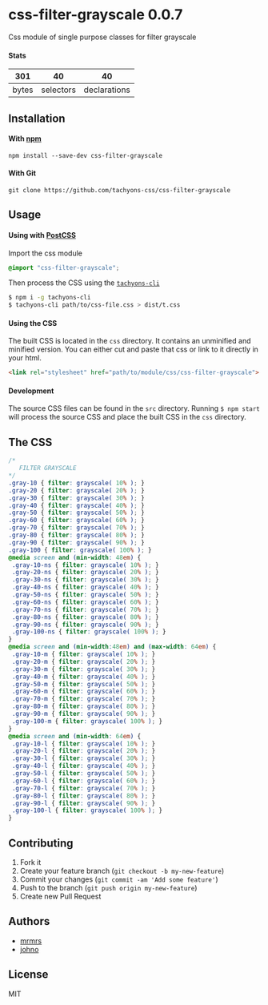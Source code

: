 # css-filter-grayscale 0.0.7

Css module of single purpose classes for filter grayscale

#### Stats

301 | 40 | 40
---|---|---
bytes | selectors | declarations

## Installation

#### With [npm](https://npmjs.com)

```
npm install --save-dev css-filter-grayscale
```

#### With Git

```
git clone https://github.com/tachyons-css/css-filter-grayscale
```

## Usage

#### Using with [PostCSS](https://github.com/postcss/postcss)

Import the css module

```css
@import "css-filter-grayscale";
```

Then process the CSS using the [`tachyons-cli`](https://github.com/tachyons-css/tachyons-cli)

```sh
$ npm i -g tachyons-cli
$ tachyons-cli path/to/css-file.css > dist/t.css
```

#### Using the CSS

The built CSS is located in the `css` directory. It contains an unminified and minified version.
You can either cut and paste that css or link to it directly in your html.

```html
<link rel="stylesheet" href="path/to/module/css/css-filter-grayscale">
```

#### Development

The source CSS files can be found in the `src` directory.
Running `$ npm start` will process the source CSS and place the built CSS in the `css` directory.

## The CSS

```css
/*
   FILTER GRAYSCALE
*/
.gray-10 { filter: grayscale( 10% ); }
.gray-20 { filter: grayscale( 20% ); }
.gray-30 { filter: grayscale( 30% ); }
.gray-40 { filter: grayscale( 40% ); }
.gray-50 { filter: grayscale( 50% ); }
.gray-60 { filter: grayscale( 60% ); }
.gray-70 { filter: grayscale( 70% ); }
.gray-80 { filter: grayscale( 80% ); }
.gray-90 { filter: grayscale( 90% ); }
.gray-100 { filter: grayscale( 100% ); }
@media screen and (min-width: 48em) {
 .gray-10-ns { filter: grayscale( 10% ); }
 .gray-20-ns { filter: grayscale( 20% ); }
 .gray-30-ns { filter: grayscale( 30% ); }
 .gray-40-ns { filter: grayscale( 40% ); }
 .gray-50-ns { filter: grayscale( 50% ); }
 .gray-60-ns { filter: grayscale( 60% ); }
 .gray-70-ns { filter: grayscale( 70% ); }
 .gray-80-ns { filter: grayscale( 80% ); }
 .gray-90-ns { filter: grayscale( 90% ); }
 .gray-100-ns { filter: grayscale( 100% ); }
}
@media screen and (min-width:48em) and (max-width: 64em) {
 .gray-10-m { filter: grayscale( 10% ); }
 .gray-20-m { filter: grayscale( 20% ); }
 .gray-30-m { filter: grayscale( 30% ); }
 .gray-40-m { filter: grayscale( 40% ); }
 .gray-50-m { filter: grayscale( 50% ); }
 .gray-60-m { filter: grayscale( 60% ); }
 .gray-70-m { filter: grayscale( 70% ); }
 .gray-80-m { filter: grayscale( 80% ); }
 .gray-90-m { filter: grayscale( 90% ); }
 .gray-100-m { filter: grayscale( 100% ); }
}
@media screen and (min-width: 64em) {
 .gray-10-l { filter: grayscale( 10% ); }
 .gray-20-l { filter: grayscale( 20% ); }
 .gray-30-l { filter: grayscale( 30% ); }
 .gray-40-l { filter: grayscale( 40% ); }
 .gray-50-l { filter: grayscale( 50% ); }
 .gray-60-l { filter: grayscale( 60% ); }
 .gray-70-l { filter: grayscale( 70% ); }
 .gray-80-l { filter: grayscale( 80% ); }
 .gray-90-l { filter: grayscale( 90% ); }
 .gray-100-l { filter: grayscale( 100% ); }
}
```

## Contributing

1. Fork it
2. Create your feature branch (`git checkout -b my-new-feature`)
3. Commit your changes (`git commit -am 'Add some feature'`)
4. Push to the branch (`git push origin my-new-feature`)
5. Create new Pull Request

## Authors

* [mrmrs](http://mrmrs.io)
* [johno](http://johnotander.com)

## License

MIT

